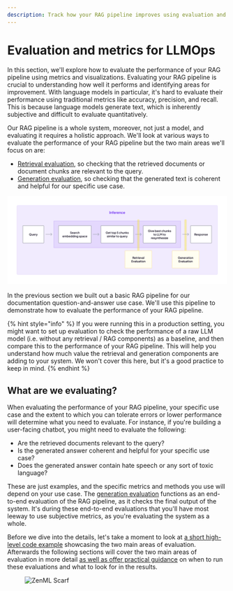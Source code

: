```yaml
---
description: Track how your RAG pipeline improves using evaluation and metrics.
---
```


# Evaluation and metrics for LLMOps

In this section, we'll explore how to evaluate the performance of your RAG
pipeline using metrics and visualizations. Evaluating your RAG pipeline is
crucial to understanding how well it performs and identifying areas for
improvement. With language models in particular, it's hard to evaluate their
performance using traditional metrics like accuracy, precision, and recall. This
is because language models generate text, which is inherently subjective and
difficult to evaluate quantitatively.

Our RAG pipeline is a whole system, moreover, not just a model, and evaluating
it requires a holistic approach. We'll look at various ways to evaluate the
performance of your RAG pipeline but the two main areas we'll focus on are:

- [Retrieval evaluation](retrieval.md), so checking that the
  retrieved documents or document chunks are relevant to the query.
- [Generation evaluation](generation.md), so checking that the
  generated text is coherent and helpful for our specific use case.

![](/docs/book/.gitbook/assets/evaluation-two-parts.png)

In the previous section we built out a basic RAG pipeline for our documentation
question-and-answer use case. We'll use this pipeline to demonstrate how to
evaluate the performance of your RAG pipeline.

{% hint style="info" %}
If you were running this in a production setting, you might want to set up evaluation
to check the performance of a raw LLM model (i.e. without any retrieval / RAG
components) as a baseline, and then compare this to the performance of your RAG
pipeline. This will help you understand how much value the retrieval and
generation components are adding to your system. We won't cover this here, but
it's a good practice to keep in mind.
{% endhint %}

## What are we evaluating?

When evaluating the performance of your RAG pipeline, your specific use case and
the extent to which you can tolerate errors or lower performance will determine
what you need to evaluate. For instance, if you're building a user-facing
chatbot, you might need to evaluate the following:

- Are the retrieved documents relevant to the query?
- Is the generated answer coherent and helpful for your specific use case?
- Does the generated answer contain hate speech or any sort of toxic language?

These are just examples, and the specific metrics and methods you use will
depend on your use case. The [generation evaluation](generation.md) functions as
an end-to-end evaluation of the RAG pipeline, as it checks the final output of
the system. It's during these end-to-end evaluations that you'll have most
leeway to use subjective metrics, as you're evaluating the system as a whole.

Before we dive into the details, let's take a moment to look at [a short high-level code example](evaluation-in-65-loc.md) showcasing the two main areas of evaluation. Afterwards
the following sections will cover the two main areas of evaluation in more
detail [as well as offer practical
guidance](evaluation/evaluation-in-practice.md) on when to run these evaluations
and what to look for in the results.

<figure><img src="https://static.scarf.sh/a.png?x-pxid=f0b4f458-0a54-4fcd-aa95-d5ee424815bc" alt="ZenML Scarf"><figcaption></figcaption></figure>
